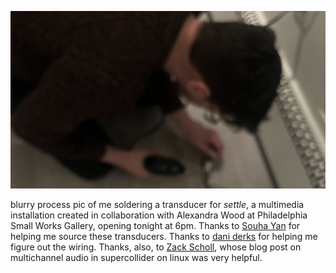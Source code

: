 ![blur](pics/250208.jpeg)

blurry process pic of me soldering a transducer for _settle_, a multimedia installation created in collaboration with Alexandra Wood at Philadelphia Small Works Gallery, opening tonight at 6pm. Thanks to [Souha Yan](https://memory-object.com) for helping me source these transducers. Thanks to [dani derks](https://dndrks.com) for helping me figure out the wiring. Thanks, also, to [Zack Scholl](https://infinitedigits.co), whose blog post on multichannel audio in supercollider on linux was very helpful.